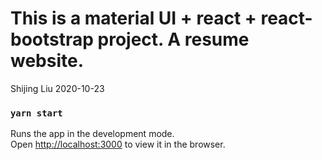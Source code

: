 # This is a material UI + react + react-bootstrap project. A resume website.

Shijing Liu 2020-10-23

### `yarn start`

Runs the app in the development mode.<br />
Open [http://localhost:3000](http://localhost:3000) to view it in the browser.
